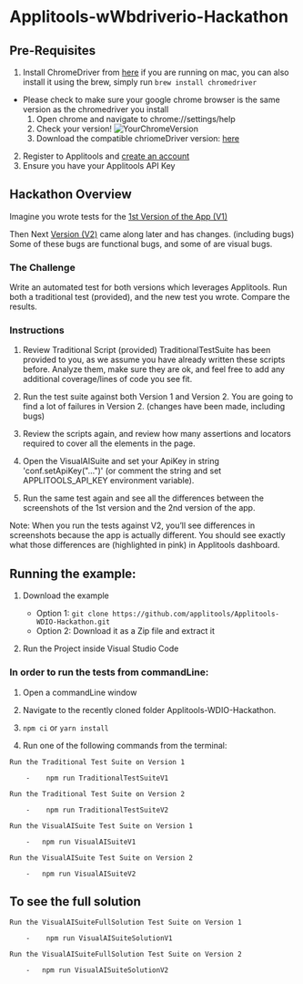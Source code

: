 # Applitools-wWbdriverio-Hackathon

## Pre-Requisites
1.  Install ChromeDriver from [here](https://chromedriver.chromium.org/downloads) if you are running on mac, you can also install it using the brew,
   simply run ```brew install chromedriver```
   -   Please check to make sure your google chrome browser is the same version as the chromedriver you install
       1)  Open chrome and navigate to chrome://settings/help
       2)  Check your version!
        ![YourChromeVersion](https://user-images.githubusercontent.com/21107409/96691179-3ecef880-138d-11eb-84a3-cd52106944c6.png)
       1)  Download the compatible chriomeDriver version:  [here](https://chromedriver.chromium.org/downloads)
    
2. Register to Applitools and [create an account](https://auth.applitools.com/users/register)  
3. Ensure you have your Applitools API Key


## Hackathon Overview
Imagine you wrote tests for the [1st Version of the App (V1)](https://demo.applitools.com/hackathon.html)

Then Next [Version (V2)](https://demo.applitools.com/hackathonV2.html) came along later and has changes. (including bugs) 
Some of these bugs are functional bugs, and some of are visual bugs. 

### The Challenge
Write an automated test for both versions which leverages Applitools.
Run both a traditional test (provided), and the new test you wrote.
Compare the results.

### Instructions

1) Review Traditional Script (provided) 
TraditionalTestSuite has been provided to you, as we assume you have already written these scripts before.
Analyze them, make sure they are ok, and feel free to add any additional coverage/lines of code you see fit.

2) Run the test suite against both Version 1 and Version 2.
You are going to find a lot of failures in Version 2. (changes have been made, including bugs)

3) Review the scripts again, and review how many assertions and locators required to cover all the elements in the page.

4) Open the VisualAISuite and set your ApiKey in string 'conf.setApiKey("...")' (or comment the string and set APPLITOOLS_API_KEY environment variable).

5) Run the same test again and see all the differences between the screenshots of the 1st version and the 2nd version of the app.

Note: When you run the tests against V2, you’ll see differences in screenshots because the app is actually different. 
You should see exactly what those differences are (highlighted in pink) in Applitools dashboard. 

## Running the example:
 1. Download the example
    * Option 1: `git clone https://github.com/applitools/Applitools-WDIO-Hackathon.git`
    * Option 2: Download it as a Zip file and extract it
    
 2. Run the Project inside Visual Studio Code
   
### In order to run the tests from commandLine:
   1. Open a commandLine window
   
   2. Navigate to the recently cloned folder Applitools-WDIO-Hackathon.
   
   3.  `npm ci` or `yarn install`

   4. Run one of the following commands from the terminal:

    Run the Traditional Test Suite on Version 1
    
        -    npm run TraditionalTestSuiteV1

    Run the Traditional Test Suite on Version 2
        
        -    npm run TraditionalTestSuiteV2
        
    Run the VisualAISuite Test Suite on Version 1
        
        -   npm run VisualAISuiteV1
        
    Run the VisualAISuite Test Suite on Version 2
            
        -   npm run VisualAISuiteV2
   
## To see the full solution 
  
    Run the VisualAISuiteFullSolution Test Suite on Version 1
            
        -    npm run VisualAISuiteSolutionV1
        
    Run the VisualAISuiteFullSolution Test Suite on Version 2
                
        -   npm run VisualAISuiteSolutionV2
